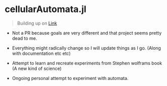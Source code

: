 # cellularAutomata.jl

> Building up on [Link](https://github.com/natj/CellularAutomata.jl)
- Not a PR because goals are very different and that project seems pretty dead to me.

- Everything might radically change so I will update things as I go. (Along with documentation etc etc)

- Attempt to learn and recreate experiments from Stephen wolframs book (A new kind of science) 
- Ongoing personal attempt to experiment with automata.


